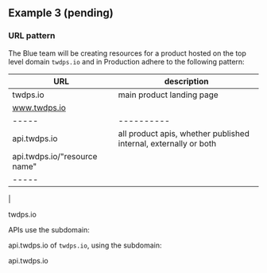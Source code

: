 ## Example 3 (pending)


### URL pattern  

The Blue team will be creating resources for a product hosted on the top level domain `twdps.io` and in Production adhere to the following pattern:

| URL | description |
|-----|-------------|
| twdps.io | main product landing page |
| www.twdps.io | |
|-----|----------|
| api.twdps.io | all product apis, whether published internal, externally or both |
| api.twdps.io/"resource name" | |
|-----|
| 

twdps.io  

APIs use the subdomain:  

api.twdps.io of `twdps.io`, using the subdomain:  

api.twdps.io  

